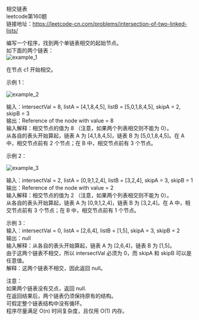 相交链表<br/>
leetcode第160题<br/>
链接地址：https://leetcode-cn.com/problems/intersection-of-two-linked-lists/<br/>

编写一个程序，找到两个单链表相交的起始节点。<br/>
如下面的两个链表：<br/>
![example_1](https://github.com/yuluoqianmu/EveryDayLeetcode/blob/master/2018-12-21/example_1.png?raw=true)

在节点 c1 开始相交。<br/>

示例 1：<br/>

![example_2](https://github.com/yuluoqianmu/EveryDayLeetcode/blob/master/2018-12-21/example_2.png?raw=true)

输入：intersectVal = 8, listA = [4,1,8,4,5], listB = [5,0,1,8,4,5], skipA = 2, skipB = 3<br/>
输出：Reference of the node with value = 8<br/>
输入解释：相交节点的值为 8 （注意，如果两个列表相交则不能为 0）。<br/>
从各自的表头开始算起，链表 A 为 [4,1,8,4,5]，链表 B 为 [5,0,1,8,4,5]。在 A 中，相交节点前有 2 个节点；在 B 中，相交节点前有 3 个节点。<br/>
 

示例 2：<br/>

![example_3](https://github.com/yuluoqianmu/EveryDayLeetcode/blob/master/2018-12-21/example_3.png?raw=true)

输入：intersectVal = 2, listA = [0,9,1,2,4], listB = [3,2,4], skipA = 3, skipB = 1<br/>
输出：Reference of the node with value = 2<br/>
输入解释：相交节点的值为 2 （注意，如果两个列表相交则不能为 0）。<br/>
从各自的表头开始算起，链表 A 为 [0,9,1,2,4]，链表 B 为 [3,2,4]。在 A 中，相交节点前有 3 个节点；在 B 中，相交节点前有 1 个节点。<br/>
 

示例 3：<br/>
输入：intersectVal = 0, listA = [2,6,4], listB = [1,5], skipA = 3, skipB = 2<br/>
输出：null<br/>
输入解释：从各自的表头开始算起，链表 A 为 [2,6,4]，链表 B 为 [1,5]。<br/>
由于这两个链表不相交，所以 intersectVal 必须为 0，而 skipA 和 skipB 可以是任意值。<br/>
解释：这两个链表不相交，因此返回 null。<br/>
 
注意：<br/>
如果两个链表没有交点，返回 null.<br/>
在返回结果后，两个链表仍须保持原有的结构。<br/>
可假定整个链表结构中没有循环。<br/>
程序尽量满足 O(n) 时间复杂度，且仅用 O(1) 内存。<br/>
